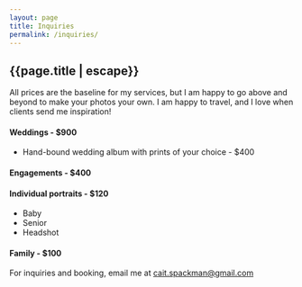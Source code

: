 ```yaml
---
layout: page
title: Inquiries
permalink: /inquiries/
---
```


<section aria-label="About Section" class="main-col page-callout">
  <h1 class="page-col-title">{{page.title | escape}}</h1>
  <p>All prices are the baseline for my services, but I am happy to go above and beyond to make your photos your own. I am happy to travel, and I love when clients send me inspiration!</p>
 <div class="page-callout--price col-lg-12">
   <div class="page-callout--col">
     <h4>Weddings - $900</h4>
     <ul>
       <li>Hand-bound wedding album with prints of your choice - $400</li>
     </ul>
     <h4>Engagements - $400</h4>

   </div>
   <div class="page-callout--col">
     <h4>Individual portraits - $120</h4>
     <ul>
       <li>Baby</li>
       <li>Senior</li>
       <li>Headshot</li>
     </ul>
     <h4>Family - $100</h4>
   </div>
 </div>
   <p>For inquiries and booking, email me at <a href="mailto:cait.spackman@gmail.com">cait.spackman@gmail.com</a></p>
</section>
